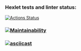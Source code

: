 ### Hexlet tests and linter status:
[![Actions Status](https://github.com/mxclg/frontend-project-46/actions/workflows/hexlet-check.yml/badge.svg)](https://github.com/mxclg/frontend-project-46/actions)

### [![Maintainability](https://api.codeclimate.com/v1/badges/423b05ab8208d9ea52a6/maintainability)](https://codeclimate.com/github/mxclg/frontend-project-46/maintainability)

### [![asciicast](https://asciinema.org/a/bJMOlPe5F4mFLY0Rl6fiJSOp3.svg)](https://asciinema.org/a/bJMOlPe5F4mFLY0Rl6fiJSOp3)
